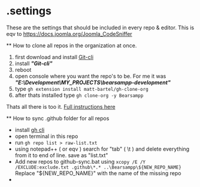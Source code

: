 # .settings

These are the settings that should be included in every repo & editor.
This is eqv to https://docs.joomla.org/Joomla_CodeSniffer

** How to clone all repos in the organization at once.

1. first download and install [Git-cli](https://cli.github.com/)
2. install _**"Git-cli"**_
3. reboot
4. open console where you want the repo's to be.  For me it was **_"E:\Development\MY_PROJECTS\bearsampp-development"_**
5. type `gh extension install matt-bartel/gh-clone-org`
6. after thats installed type `gh clone-org -y Bearsampp`

Thats all there is too it.  [Full instructions here](https://github.com/matt-bartel/gh-clone-org)

** How to sync .github folder for all repos

* install [gh cli](https://github.com/cli/cli/releases/download/v2.3.0/gh_2.3.0_windows_amd64.msi)
* open terminal in this repo
* run ```gh repo list > raw-list.txt```
* using notepad++ ( or eqv ) search for "tab" ( \t ) and delete everything from it to end of line. save as "list.txt"
* Add new repos to github-sync.bat using ```xcopy /E /Y /EXCLUDE:exclude.txt .github\*.* ..\Bearsampp\${NEW_REPO_NAME}```  Replace "${NEW_REPO_NAME}" with the name of the missing repo
* 
